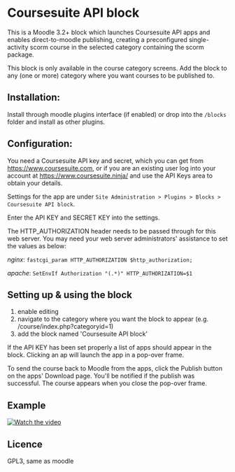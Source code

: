 # Coursesuite API block

This is a Moodle 3.2+ block which launches Coursesuite API apps and enables direct-to-moodle publishing, creating a preconfigured single-activity scorm course in the selected category containing the scorm package.

This block is only available in the course category screens. Add the block to any (one or more) category where you want courses to be published to.

## Installation:

Install through moodle plugins interface (if enabled) or drop into the `/blocks` folder and install as other plugins.

## Configuration:

You need a Coursesuite API key and secret, which you can get from https://www.coursesuite.com, or if you are an existing user log into your account at https://www.coursesuite.ninja/ and use the API Keys area to obtain your details.

Settings for the app are under `Site Administration > Plugins > Blocks > Coursesuite API block`.

Enter the API KEY and SECRET KEY into the settings.

The HTTP_AUTHORIZATION header needs to be passed through for this web server. You may need your web server administrators\' assistance to set the values as below:

*nginx*: `fastcgi_param HTTP_AUTHORIZATION $http_authorization;`

*apache*: `SetEnvIf Authorization "(.*)" HTTP_AUTHORIZATION=$1`

## Setting up & using the block

1. enable editing
2. navigate to the category where you want the block to appear (e.g. /course/index.php?categoryid=1)
3. add the block named 'Coursesuite API block'

If the API KEY has been set properly a list of apps should appear in the block. Clicking an ap will launch the app in a pop-over frame.

To send the course back to Moodle from the apps, click the Publish button on the apps' Download page. You'll be notified if the publish was successful. The course appears when you close the pop-over frame.

## Example

[![Watch the video](https://img.youtube.com/vi/zhRSFztxWkI/hqdefault.jpg)](https://youtu.be/zhRSFztxWkI)

## Licence

GPL3, same as moodle
